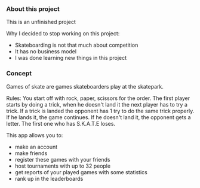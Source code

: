 ### About this project

This is an unfinished project

Why I decided to stop working on this project:
- Skateboarding is not that much about competition
- It has no business model
- I was done learning new things in this project

### Concept

Games of skate are games skateboarders play at the skatepark.

Rules:
You start off with rock, paper, scissors for the order. The first player starts by doing a trick, when he doesn't land it the next player has to try a trick. If a trick is landed the opponent has 1 try to do the same trick properly. If he lands it, the game continues. If he doesn't land it, the opponent gets a letter. The first one who has S.K.A.T.E loses.

This app allows you to:
- make an account
- make friends
- register these games with your friends
- host tournaments with up to 32 people
- get reports of your played games with some statistics
- rank up in the leaderboards
